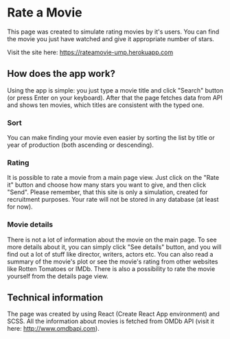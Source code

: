 # Rate a Movie
This page was created to simulate rating movies by it's users. You can find the movie you just have watched and give it appropriate number of stars.

Visit the site here: https://rateamovie-ump.herokuapp.com

## How does the app work?
Using the app is simple: you just type a movie title and click "Search" button (or press Enter on your keyboard). After that the page fetches data from API and shows ten movies, which titles are consistent with the typed one.
### Sort
You can make finding your movie even easier by sorting the list by title or year of production (both ascending or descending).
### Rating
It is possible to rate a movie from a main page view. Just click on the "Rate it" button and choose how many stars you want to give, and then click "Send". Please remember, that this site is only a simulation, created for recruitment purposes. Your rate will not be stored in any database (at least for now). 
### Movie details
There is not a lot of information about the movie on the main page. To see more details about it, you can simply click "See details" button, and you will find out a lot of stuff like director, writers, actors etc. You can also read a summary of the movie's plot or see the movie's rating from other websites like Rotten Tomatoes or IMDb. There is also a possibility to rate the movie yourself from the details page view.

## Technical information
The page was created by using React (Create React App environment) and SCSS. All the information about movies is fetched from OMDb API (visit it here:  http://www.omdbapi.com).
